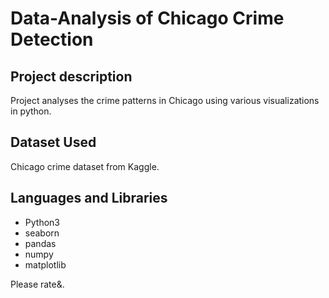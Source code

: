 # Data-Analysis of Chicago Crime Detection 
## Project description

Project analyses the crime patterns in Chicago using various visualizations in python.

## Dataset Used

Chicago crime dataset from Kaggle.

## Languages and Libraries

* Python3
* seaborn
* pandas
* numpy
* matplotlib

Please rate&.
